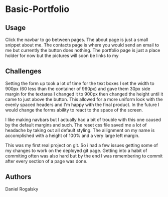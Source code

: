 # Basic-Portfolio

## Usage
Click the navbar to go between pages. The about page is just a small snippet about me. The contacts page is where you would send an email to me but currently the button does nothing. The portfolio page is just a place holder for now but the pictures will soon be links to my

## Challenges
Setting the form up took a lot of time for the text boxes I set the width to 900px (60 less than the container of 960px) and gave them 30px side margin for the textarea I changed it to 900px then changed the height until it came to just above the button. This allowed for a more uniform look with the evenly spaced headers and I'm happy with the final product. In the future I would change the forms ability to react to the space of the screen.

I like making navbars but I actually had a bit of trouble with this one caused by the default margins and such. The reset css file saved me a lot of headache by taking out all default styling. The allignment on my name is accomplished with a height of 100% and a very large left margin.

This was my first real project on git. So i had a few issues getting some of my changes to work on the deployed git page. Getting into a habit of commiting often was also hard but by the end I was remembering to commit after every section of a page was done.
## Authors
Daniel Rogalsky